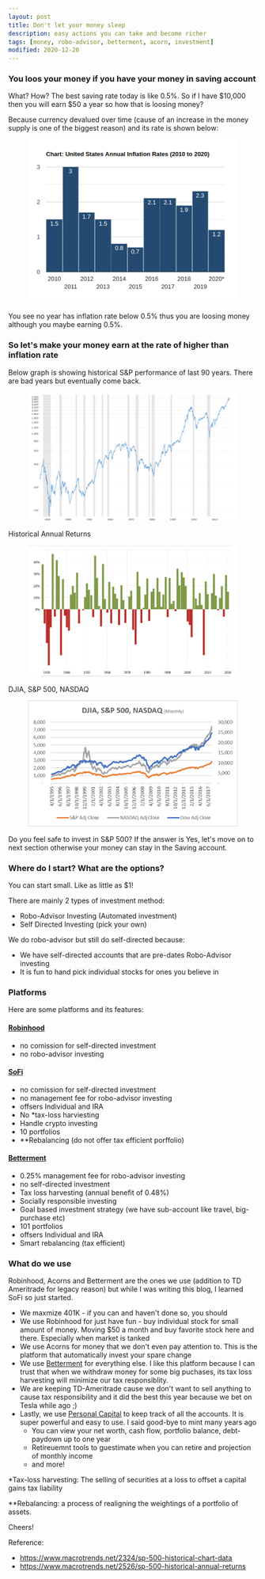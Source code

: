 ```yaml
---
layout: post
title: Don't let your money sleep
description: easy actions you can take and become richer
tags: [money, robo-advisor, betterment, acorn, investment]
modified: 2020-12-20
---
```


### You loos your money if you have your money in saving account

What? How? The best saving rate today is like 0.5%. So if I have $10,000 then 
you will earn $50 a year so how that is loosing money?

Because currency devalued over time (cause of an increase in the money supply is one of the biggest reason) and its rate is shown below:

<figure class="full">
	<img src="/images/2020-12-20/inflation_rate.png" alt="Inflation rate">
</figure>

You see no year has inflation rate below 0.5% thus you are loosing money although you maybe earning 0.5%.

### So let's make your money earn at the rate of higher than inflation rate

Below graph is showing historical S&P performance of last 90 years. There are bad years but eventually come back.

<figure class="full">
	<img src="/images/2020-12-20/finance_sp-500_90_years.png" alt="S&P Historical">
</figure>

Historical Annual Returns
<figure class="full">
	<img src="/images/2020-12-20/sp-500-return.png" alt="S&P Historical">
</figure>

DJIA, S&P 500, NASDAQ
<figure class="full">
	<img src="/images/2020-12-20/dow_nasdaq.png" alt="S&P Historical">
</figure>

Do you feel safe to invest in S&P 500?
If the answer is Yes, let's move on to next section otherwise your money can stay in the Saving account.

### Where do I start? What are the options?

You can start small. Like as little as $1!

There are mainly 2 types of investment method:

- Robo-Advisor Investing (Automated investment)
- Self Directed Investing (pick your own)

We do robo-advisor but still do self-directed because:

- We have self-directed accounts that are pre-dates Robo-Advisor investing
- It is fun to hand pick individual stocks for ones you believe in

### Platforms

Here are some platforms and its features:

#### [Robinhood](https://join.robinhood.com/naokor1)

- no comission for self-directed investment
- no robo-advisor investing

#### [SoFi](https://www.sofi.com/share/invest/3511023?src=copy)

- no comission for self-directed investment
- no management fee for robo-advisor investing
- offsers Individual and IRA
- No *tax-loss harviesting
- Handle crypto investing
- 10 portfolios
- **Rebalancing (do not offer tax efficient porffolio)

#### [Betterment](https://www.betterment.com/?referral_key=naokoreeves)

- 0.25% management fee for robo-advisor investing
- no self-directed investment
- Tax loss harvesting (annual benefit of 0.48%)
- Socially responsible investing
- Goal based investment strategy (we have sub-account like travel, big-purchase etc)
- 101 portfolios
- offsers Individual and IRA
- Smart rebalancing (tax efficient)

### What do we use

Robinhood, Acorns and Betterment are the ones we use (addition to TD Ameritrade for legacy reason) but while I was writing this blog, I learned SoFi so just started.

- We maxmize 401K - if you can and haven't done so, you should
- We use Robinhood for just have fun - buy individual stock for small amount of money. Moving $50 a month and buy favorite stock here and there. Especially when market is tanked
- We use Acorns for money that we don't even pay attention to. This is the platform that automatically invest your spare change
- We use [Betterment](https://www.betterment.com/?referral_key=naokoreeves) for everything else. I like this platform because I can trust that when we withdraw money for some big puchases, its tax loss harvesting will minimize our tax responsiblity.
- We are keeping TD-Ameritrade cause we don't want to sell anything to cause tax responsibility and it did the best this year because we bet on Tesla while ago ;)
- Lastly, we use [Personal Capital](https://pcap.rocks/naoko271) to keep track of all the accounts. It is super powerful and easy to use. I said good-bye to mint many years ago
    - You can view your net worth, cash flow, portfolio balance, debt-paydown up to one year
    - Retireuemnt tools to guestimate when you can retire and projection of monthly income
    - and more!

*Tax-loss harvesting: The selling of securities at a loss to offset a capital gains tax liability

**Rebalancing: a process of realigning the weightings of a portfolio of assets.

Cheers!

Reference:
- https://www.macrotrends.net/2324/sp-500-historical-chart-data
- https://www.macrotrends.net/2526/sp-500-historical-annual-returns

